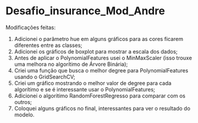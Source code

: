 # Desafio_insurance_Mod_Andre
Modificações feitas:
1. Adicionei o parâmetro hue em alguns gráficos para as cores ficarem diferentes entre as classes;
2. Adicionei os gráficos de boxplot para mostrar a escala dos dados;
3. Antes de aplicar o PolynomialFeatures usei o MinMaxScaler (isso trouxe uma melhora no algorítimo de Árvore Binária);
4. Criei uma função que busca o melhor degree para PolynomialFeatures usando o GridSearchCV;
5. Criei um gráfico mostrando o melhor valor de degree para cada algorítimo e se é interessante usar o PolynomialFeatures;
6. Adicionei o algoritimo RandomForestRegresso para comparar com os outros;
7. Coloquei alguns gráficos no final, interessantes para ver o resultado do modelo.
